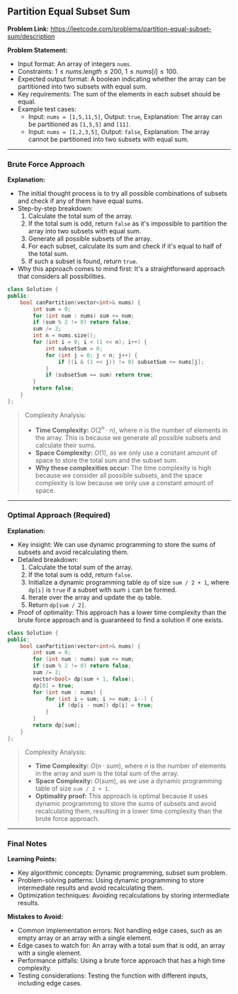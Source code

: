 ## Partition Equal Subset Sum

**Problem Link:** https://leetcode.com/problems/partition-equal-subset-sum/description

**Problem Statement:**
- Input format: An array of integers `nums`.
- Constraints: $1 \leq nums.length \leq 200$, $1 \leq nums[i] \leq 100$.
- Expected output format: A boolean indicating whether the array can be partitioned into two subsets with equal sum.
- Key requirements: The sum of the elements in each subset should be equal.
- Example test cases:
  - Input: `nums = [1,5,11,5]`, Output: `true`, Explanation: The array can be partitioned as `[1,5,5]` and `[11]`.
  - Input: `nums = [1,2,3,5]`, Output: `false`, Explanation: The array cannot be partitioned into two subsets with equal sum.

---

### Brute Force Approach

**Explanation:**
- The initial thought process is to try all possible combinations of subsets and check if any of them have equal sums.
- Step-by-step breakdown:
  1. Calculate the total sum of the array.
  2. If the total sum is odd, return `false` as it's impossible to partition the array into two subsets with equal sum.
  3. Generate all possible subsets of the array.
  4. For each subset, calculate its sum and check if it's equal to half of the total sum.
  5. If such a subset is found, return `true`.
- Why this approach comes to mind first: It's a straightforward approach that considers all possibilities.

```cpp
class Solution {
public:
    bool canPartition(vector<int>& nums) {
        int sum = 0;
        for (int num : nums) sum += num;
        if (sum % 2 != 0) return false;
        sum /= 2;
        int n = nums.size();
        for (int i = 0; i < (1 << n); i++) {
            int subsetSum = 0;
            for (int j = 0; j < n; j++) {
                if ((i & (1 << j)) != 0) subsetSum += nums[j];
            }
            if (subsetSum == sum) return true;
        }
        return false;
    }
};
```

> Complexity Analysis:
> - **Time Complexity:** $O(2^n \cdot n)$, where $n$ is the number of elements in the array. This is because we generate all possible subsets and calculate their sums.
> - **Space Complexity:** $O(1)$, as we only use a constant amount of space to store the total sum and the subset sum.
> - **Why these complexities occur:** The time complexity is high because we consider all possible subsets, and the space complexity is low because we only use a constant amount of space.

---

### Optimal Approach (Required)

**Explanation:**
- Key insight: We can use dynamic programming to store the sums of subsets and avoid recalculating them.
- Detailed breakdown:
  1. Calculate the total sum of the array.
  2. If the total sum is odd, return `false`.
  3. Initialize a dynamic programming table `dp` of size `sum / 2 + 1`, where `dp[i]` is `true` if a subset with sum `i` can be formed.
  4. Iterate over the array and update the `dp` table.
  5. Return `dp[sum / 2]`.
- Proof of optimality: This approach has a lower time complexity than the brute force approach and is guaranteed to find a solution if one exists.

```cpp
class Solution {
public:
    bool canPartition(vector<int>& nums) {
        int sum = 0;
        for (int num : nums) sum += num;
        if (sum % 2 != 0) return false;
        sum /= 2;
        vector<bool> dp(sum + 1, false);
        dp[0] = true;
        for (int num : nums) {
            for (int i = sum; i >= num; i--) {
                if (dp[i - num]) dp[i] = true;
            }
        }
        return dp[sum];
    }
};
```

> Complexity Analysis:
> - **Time Complexity:** $O(n \cdot sum)$, where $n$ is the number of elements in the array and $sum$ is the total sum of the array.
> - **Space Complexity:** $O(sum)$, as we use a dynamic programming table of size `sum / 2 + 1`.
> - **Optimality proof:** This approach is optimal because it uses dynamic programming to store the sums of subsets and avoid recalculating them, resulting in a lower time complexity than the brute force approach.

---

### Final Notes

**Learning Points:**
- Key algorithmic concepts: Dynamic programming, subset sum problem.
- Problem-solving patterns: Using dynamic programming to store intermediate results and avoid recalculating them.
- Optimization techniques: Avoiding recalculations by storing intermediate results.

**Mistakes to Avoid:**
- Common implementation errors: Not handling edge cases, such as an empty array or an array with a single element.
- Edge cases to watch for: An array with a total sum that is odd, an array with a single element.
- Performance pitfalls: Using a brute force approach that has a high time complexity.
- Testing considerations: Testing the function with different inputs, including edge cases.